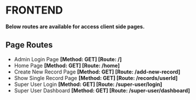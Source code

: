 # FRONTEND
**Below routes are available for access client side pages.**

## Page Routes
  - Admin Login Page **[Method: GET] [Route: /]**
  - Home Page **[Method: GET] [Route: /home]**
  - Create New Record Page **[Method: GET] [Route: /add-new-record]**
  - Show Single Record Page **[Method: GET] [Route: /records/userId]**
  - Super User Login **[Method: GET] [Route: /super-user/login]**
  - Super User Dashboard **[Method: GET] [Route: /super-user/dashboard]**

